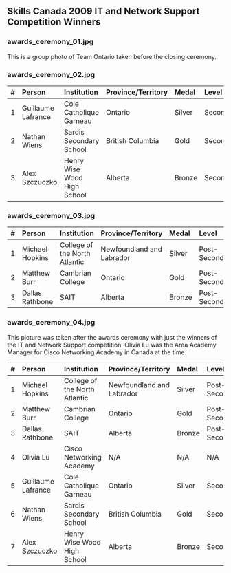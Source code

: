 ## Skills Canada 2009 IT and Network Support Competition Winners ##

### awards_ceremony_01.jpg ###

This is a group photo of Team Ontario taken before the closing ceremony.

### awards_ceremony_02.jpg ###

| # | Person             | Institution                 | Province/Territory | Medal  | Level     |
|:--|:-------------------|:----------------------------|:-------------------|:-------|:----------|
| 1 | Guillaume Lafrance | Cole Catholique Garneau     | Ontario            | Silver | Secondary |
| 2 | Nathan Wiens       | Sardis Secondary School     | British Columbia   | Gold   | Secondary |
| 3 | Alex Szczuczko     | Henry Wise Wood High School | Alberta            | Bronze | Secondary |

### awards_ceremony_03.jpg ###

| # | Person             | Institution                   | Province/Territory        | Medal  | Level          |
|:--|:-------------------|:------------------------------|:--------------------------|:-------|:---------------|
| 1 | Michael Hopkins    | College of the North Atlantic | Newfoundland and Labrador | Silver | Post-Secondary |
| 2 | Matthew Burr       | Cambrian College              | Ontario                   | Gold   | Post-Secondary |
| 3 | Dallas Rathbone    | SAIT                          | Alberta                   | Bronze | Post-Secondary |

### awards_ceremony_04.jpg ###

This picture was taken after the awards ceremony with just the winners of the IT and Network Support competition. Olivia Lu was the Area Academy Manager for Cisco Networking Academy in Canada at the time.

| # | Person             | Institution                   | Province/Territory        | Medal  | Level          |
|:--|:-------------------|:------------------------------|:--------------------------|:-------|:---------------|
| 1 | Michael Hopkins    | College of the North Atlantic | Newfoundland and Labrador | Silver | Post-Secondary |
| 2 | Matthew Burr       | Cambrian College              | Ontario                   | Gold   | Post-Secondary |
| 3 | Dallas Rathbone    | SAIT                          | Alberta                   | Bronze | Post-Secondary |
| 4 | Olivia Lu          | Cisco Networking Academy      | N/A                       | N/A    | N/A            |
| 5 | Guillaume Lafrance | Cole Catholique Garneau       | Ontario                   | Silver | Secondary      |
| 6 | Nathan Wiens       | Sardis Secondary School       | British Columbia          | Gold   | Secondary      |
| 7 | Alex Szczuczko     | Henry Wise Wood High School   | Alberta                   | Bronze | Secondary      |
